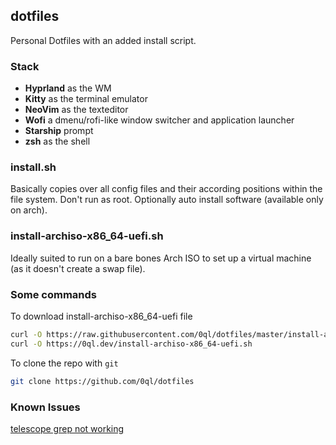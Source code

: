 ## dotfiles
Personal Dotfiles with an added install script.

### Stack

- **Hyprland** as the WM
- **Kitty** as the terminal emulator
- **NeoVim** as the texteditor
- **Wofi** a dmenu/rofi-like window switcher and application launcher
- **Starship** prompt
- **zsh** as the shell

### install.sh
Basically copies over all config files and their according positions within the file system. Don't run as root. Optionally auto install software (available only on arch).

### install-archiso-x86_64-uefi.sh
Ideally suited to run on a bare bones Arch ISO to set up a virtual machine (as it doesn't create a swap file).

### Some commands

To download install-archiso-x86_64-uefi file
```bash
curl -O https://raw.githubusercontent.com/0ql/dotfiles/master/install-archiso-x86_64-uefi.sh
curl -O https://0ql.dev/install-archiso-x86_64-uefi.sh
```

To clone the repo with `git`
```bash
git clone https://github.com/0ql/dotfiles
```

### Known Issues

[telescope grep not working](https://github.com/nvim-telescope/telescope.nvim/issues/506)

